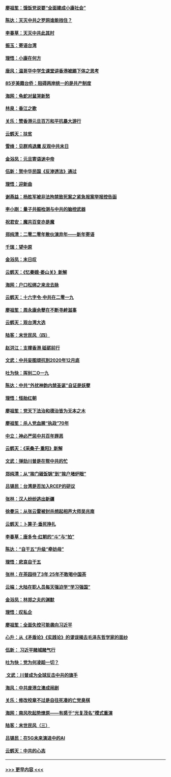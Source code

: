 #### [廖祖笙：饿饭党说要“全面建成小康社会”](../pages/nsc993/n11767482.md?t=01041811) 
#### [陈达：天灭中共之罗网谁能挡住？](../pages/nsc993/n11767465.md?t=01041811) 
#### [李春草：天灭中共此其时](../pages/nsc993/n11767452.md?t=01041811) 
#### [振玉：寄语台湾](../pages/nsc993/n11767432.md?t=01041811) 
#### [理悟：小康在何方](../pages/nsc993/n11767394.md?t=01041811) 
#### [唐风：温哥华中学生课堂讲香港被踢下体之思考](../pages/nsc993/n11766848.md?t=01041811) 
#### [85岁美籍台侨：阻碍两岸统一的是共产制度](../pages/nsc993/n11765043.md?t=01041811) 
#### [海网：龟蛇对鼠哭新愁](../pages/nsc993/n11764895.md?t=01041811) 
#### [林泉：香江之歌](../pages/nsc993/n11764415.md?t=01041811) 
#### [关乐：赞香港元旦百万和平抗暴大游行](../pages/nsc993/n11764382.md?t=01041811) 
#### [云鹤天：扶贫](../pages/nsc993/n11764245.md?t=01041811) 
#### [雪绮：见群鸡退鹰  反观中共末日](../pages/nsc993/n11762112.md?t=01041811) 
#### [金浴凤：元旦寄语迷中帝](../pages/nsc993/n11761788.md?t=01041811) 
#### [伍新：贺中华民国《反渗透法》通过](../pages/nsc993/n11761994.md?t=01041811) 
#### [理悟：迎新曲](../pages/nsc993/n11761152.md?t=01041811) 
#### [谢燕益：杨胜军被非法拘禁致死案之紧急报案举报控告函](../pages/nsc993/n11756134.md?t=01041811) 
#### [李小刚：量子共振检测与中共的脑控武器](../pages/nsc993/n11754518.md?t=01041811) 
#### [祝君安：魔共百变亦是魔](../pages/nsc993/n11754469.md?t=01041811) 
#### [郑纯清：二零二零年散伙演弃年——新年寄语](../pages/nsc993/n11754195.md?t=01041811) 
#### [千瑞：望中原](../pages/nsc993/n11754159.md?t=01041811) 
#### [金浴凤：末日叹](../pages/nsc993/n11752359.md?t=01041811) 
#### [云鹤天：《忆秦娥‧娄山关》新解](../pages/nsc993/n11752348.md?t=01041811) 
#### [海网：户口松绑之来龙去脉](../pages/nsc993/n11752328.md?t=01041811) 
#### [云鹤天：十六字令‧中共在二零一九](../pages/nsc993/n11752305.md?t=01041811) 
#### [廖祖笙：周永康余孽在不断寻衅滋事](../pages/nsc993/n11751013.md?t=01041811) 
#### [云鹤天：观台湾大选](../pages/nsc993/n11751007.md?t=01041811) 
#### [陆客：末世民风（四）](../pages/nsc993/n11749203.md?t=01041811) 
#### [赵洪江：支撑香港 砥砺前行](../pages/nsc993/n11748482.md?t=01041811) 
#### [文武：中共妄图顽抗到2020年12月底](../pages/nsc993/n11748446.md?t=01041811) 
#### [吐为快：挥别二O一九](../pages/nsc993/n11748411.md?t=01041811) 
#### [陈达：中共“外扰神韵内禁圣诞”自证是妖孽](../pages/nsc993/n11748226.md?t=01041811) 
#### [理悟：怪胎红朝](../pages/nsc993/n11748206.md?t=01041811) 
#### [廖祖笙：党天下法治和德治皆为无本之木](../pages/nsc993/n11748135.md?t=01041811) 
#### [廖祖笙：杀人党血腥“执政”70年](../pages/nsc993/n11745144.md?t=01041811) 
#### [中立：神必严惩中共百年罪恶](../pages/nsc993/n11744970.md?t=01041811) 
#### [云鹤天：《采桑子‧重阳》新解](../pages/nsc993/n11744948.md?t=01041811) 
#### [文武：弹劾川普是在帮中共的忙](../pages/nsc993/n11744758.md?t=01041811) 
#### [郑纯清：从“挨门砸饭锅”到“挨户堵炉眼”](../pages/nsc993/n11744745.md?t=01041811) 
#### [吕锡民：台湾是否加入RCEP的研议](../pages/nsc993/n11744701.md?t=01041811) 
#### [张林：汉人纷纷逃出新疆](../pages/nsc993/n11743530.md?t=01041811) 
#### [徐曼沅：从张云雷被封杀想起相声大师吴兆南](../pages/nsc993/n11741816.md?t=01041811) 
#### [云鹤天：卜算子‧垂死挣扎](../pages/nsc993/n11739956.md?t=01041811) 
#### [李春草：唐多令‧红朝的“斗”与“拍”](../pages/nsc993/n11739830.md?t=01041811) 
#### [陈达：“自干五”升级“牵妨母”](../pages/nsc993/n11739724.md?t=01041811) 
#### [理悟：悲哀自干五](../pages/nsc993/n11739547.md?t=01041811) 
#### [张林：在茶园待了3年 25年不敢喝中国茶](../pages/nsc993/n11739240.md?t=01041811) 
#### [云端：大陆在职人员每天强迫学“学习强国”](../pages/nsc993/n11738735.md?t=01041811) 
#### [金浴凤：林郑之夫的渊默](../pages/nsc993/n11737735.md?t=01041811) 
#### [理悟：叹私企](../pages/nsc993/n11737715.md?t=01041811) 
#### [廖祖笙：全面失控可能袭向习近平](../pages/nsc993/n11737704.md?t=01041811) 
#### [心升：从《矛盾论》《实践论》的谬误揭去毛泽东哲学家的面纱](../pages/nsc993/n11736962.md?t=01041811) 
#### [伍新： 习近平赌城赌气行](../pages/nsc993/n11736929.md?t=01041811) 
#### [吐为快：党为何凌蹈一切？](../pages/nsc993/n11736915.md?t=01041811) 
#### [ 文武：川普成为全球反击中共的旗手](../pages/nsc993/n11736882.md?t=01041811) 
#### [海风：中共废港立澳成闹剧](../pages/nsc993/n11735857.md?t=01041811) 
#### [关乐：修改校章不过是自往死凑的亡党臭棋](../pages/nsc993/n11735097.md?t=01041811) 
#### [海网：南风吹起势燎原——有感于“光复茂名”模式重演](../pages/nsc993/n11732308.md?t=01041811) 
#### [陆客：末世民风（三）](../pages/nsc993/n11732211.md?t=01041811) 
#### [吕锡民：在5G未来演进中的AI](../pages/nsc993/n11730010.md?t=01041811) 
#### [云鹤天：中共的心态](../pages/nsc993/n11729906.md?t=01041811) 

----
#### [ >>> 更早内容 <<< ](../indexes/nsc993-earlier.md)
